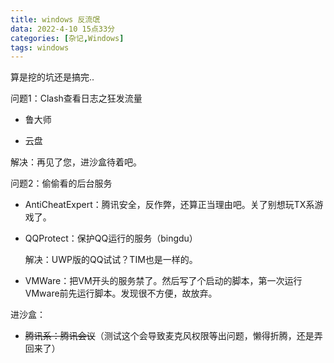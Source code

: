 ```yaml
---
title: windows 反流氓
data: 2022-4-10 15点33分
categories: [杂记,Windows]
tags: windows
---
```


算是挖的坑还是搞完..



问题1：Clash查看日志之狂发流量

- 鲁大师

- 云盘

解决：再见了您，进沙盒待着吧。



问题2：偷偷看的后台服务

- AntiCheatExpert：腾讯安全，反作弊，还算正当理由吧。关了别想玩TX系游戏了。

- QQProtect：保护QQ运行的服务（bingdu）

  解决：UWP版的QQ试试？TIM也是一样的。

- VMWare：把VM开头的服务禁了。然后写了个启动的脚本，第一次运行VMware前先运行脚本。发现很不方便，故放弃。



进沙盒：

- ~~腾讯系：腾讯会议~~（测试这个会导致麦克风权限等出问题，懒得折腾，还是弄回来了）

